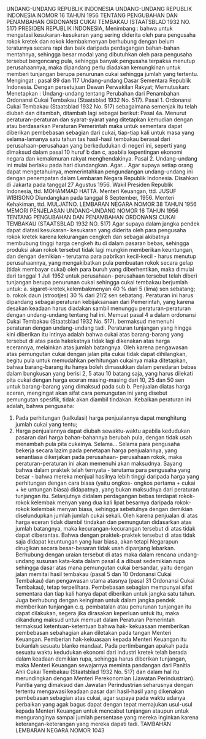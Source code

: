  UNDANG-UNDANG REPUBLIK INDONESIA UNDANG-UNDANG REPUBLIK INDONESIA NOMOR 16 TAHUN 1956 TENTANG PENGUBAHAN DAN PENAMBAHAN ORDONANSI CUKAI TEMBAKAU (STAATSBLAD 1932 NO. 517) PRESIDEN REPUBLIK INDONESIA,
Menimbang :
 bahwa untuk mengatasi kesukaran-kesukaran yang sering diderita oleh para pengusaha rokok kretek dan rokok klembakmenyan berhubung dengan belum teraturnya secara rapi dan baik daripada perdagangan bahan-bahan mentahnya, sehingga besar modal yang dibutuhkan oleh para pengusaha tersebut bergoncang pula, sehingga banyak pengusaha terpaksa menutup perusahaannya, maka dipandang perlu diadakan kemungkinan untuk memberi tunjangan berupa penurunan cukai sehingga jumlah yang tertentu.
Mengingat :
 pasal 89 dan 117 Undang-undang Dasar Sementara Republik Indonesia. Dengan persetujuan Dewan Perwakilan Rakyat; Memutuskan: Menetapkan : Undang-undang tentang Perubahan dari Penambahan Ordonansi Cukai Tembakau (Staatsblad 1932 No. 517). Pasal 1. Ordonansi Cukai Tembakau (Staatsblad 1932 No. 517) sebagaimana semenjak itu telah diubah dan ditambah, ditambah lagi sebagai berikut: Pasal 4a. Menurut peraturan-peraturan dan syarat-syarat yang ditetapkan kemudian dengan atau berdasarkan Peraturan Pemerintah maka untuk sementara dapat diberikan pembebasan sebagian dari cukai, tiap-tiap kali untuk masa yang selama-lamanya satu tahun tas hasil-hasil tembakau berasal dari perusahaan-perusahaan yang berkedudukan di negeri ini, seperti yang dimaksud dalam pasal 10 huruf b dan c, apabila kepentingan ekonomi negara dan kemakmuran rakyat menghendakinya. Pasal 2. Undang-undang ini mulai berlaku pada hari diundangkan. Agar… Agar supaya setiap orang dapat mengetahuinya, memerintahkan pengundangan undang-undang ini dengan penempatan dalam Lembaran Negara Republik Indonesia. Disahkan di Jakarta pada tanggal 27 Agustus 1956. Wakil Presiden Republik Indonesia, ttd. MOHAMMAD HATTA. Menteri Keuangan, ttd. JUSUF WIBISONO Diundangkan pada tanggal 8 September, 1956. Menteri Kehakiman, ttd. MULJATNO. LEMBARAN NEGARA NOMOR 38 TAHUN 1956 MEMORI PENJELASAN UNDANG-UNDANG NOMOR 16 TAHUN 1956 TENTANG PENGUBAHAN DAN PENAMBAHAN ORDONANSI CUKAI TEMBAKAU (STAATSBLAD 1932 NO. 517) Agar supaya dalam jangka pendek dapat diatasi kesukaran- kesukaran yang diderita oleh para pengusaha rokok kretek karena kekurangan cengkeh dan sebagai akibatnya membubung tinggi harga cengkeh itu di dalam pasaran bebas, sehingga produksi akan rokok tersebut tidak lagi mungkin memberikan keuntungan, dan dengan demikian - terutama para pabrikan kecil-kecil - harus menutup perusahaannya, yang mengakibatkan pula pembuatan rokok secara gelap (tidak membayar cukai) oleh para buruh yang diberhentikan, maka dimulai dari tanggal 1 Juli 1952 untuk perusahaan- perusahaan tersebut telah diberi tunjangan berupa penurunan cukai sehingga cukai tembakau berjumlah untuk:
a. sigaret-kretek,kelembakmenyan 40 % dari 5 (lima) sen sebatang;
b. rokok daun (strootjes) 30 % dari 21/2 sen sebatang. Peraturan ini harus dipandang sebagai peraturan kebijaksanaan dari Pemerintah, yang karena desakan keadaan harus diadakan sambil menunggu peraturan-peraturan dengan undang-undang tentang hal ini. Memuat pasal 4 a dalam ordonansi Cukai Tembakau (Staatsblad 1932 No. 517). bermaksud memenuhi peraturan dengan undang-undang tadi. Peraturan tunjangan yang hingga kini diberikan itu intinya adalah bahwa cukai atas barang-barang yang tersebut di atas pada hakekatnya tidak lagi dikenakan atas harga ecerannya, melainkan atas jumlah batangnya. Oleh karena pengawasan atas pemungutan cukai dengan jalan pita cukai tidak dapat dihilangkan, begitu pula untuk memudahkan perhitungan cukainya maka ditetapkan, bahwa barang-barang itu hanya boleh dimasukkan dalam peredaran bebas dalam bungkusan yang berisi 2, 5 atau 10 batang saja, yang harus dilekati pita cukai dengan harga eceran masing-masing dari 10, 25 dan 50 sen untuk barang-barang yang dimaksud pada sub b. Penjualan diatas harga eceran, mengingat akan sifat cara pemungutan ini yang disebut pemungutan spesifik, tidak akan diambil tindakan. Kebaikan peraturan ini adalah, bahwa pengusaha:
1. Pada perhitungan (kalkulasi) harga penjualannya dapat menghitung jumlah cukai yang tentu;
2. Harga penjualannya dapat diubah sewaktu-waktu apabila kedudukan pasaran dari harga bahan-bahannya berubah pula, dengan tidak usah menambah pula pita cukainya. Selama… Selama para pengusaha bekerja secara lazim pada penetapan harga penjualannya, yang senantiasa dikerjakan pada perusahaan- perusahaan rokok, maka peraturan-peraturan ini akan memenuhi akan maksudnya. Sayang bahwa dalam praktek telah ternyata - terutama para pengusaha yang besar - bahwa mereka menjual hasilnya lebih tinggi daripada harga yang perhitungan dengan cara biasa (yaitu ongkos- ongkos pertama + cukai + ke untungan biasa) didapatnya, yang bukan maksudnya dari peraturan tunjangan itu. Selanjutnya didalam perdagangan bebas terdapat rokok-rokok kelembak menyan yang dua kali lipat besarnya daripada rokok- rokok kelembak menyan biasa, sehingga sebetulnya dengan demikian diselundupkan jumlah jumlah cukai sekali. Oleh karena penjualan di atas harga eceran tidak diambil tindakan dan pemungutan didasarkan atas jumlah batangnya, maka kecurangan-kecurangan tersebut di atas tidak dapat diberantas. Bahwa dengan praktek-praktek tersebut di atas tidak saja didapat keuntungan yang luar biasa, akan tetapi Negarapun dirugikan secara besar-besaran tidak usah dipanjang lebarkan. Berhubung dengan uraian tersebut di atas maka dalam rencana undang-undang susunan kata-kata dalam pasal 4 a dibuat sedemikian rupa sehingga dasar atas mana pemungutan cukai bersandar, yaitu dengan jalan memitai hasil tembakau (pasal 5 dan 10 Ordonansi Cukai Tembakau) dan pengawasan utama atasnya (pasal 31 Ordonansi Cukai Tembakau), tetap terpelihara. Pembebasan sebagian mempunyai sifat sementara dan tiap kali hanya dapat diberikan untuk jangka satu tahun. Juga berhubung dengan keinginan untuk dalam jangka pendek memberikan tunjangan c.q. pembatalan atau penurunan tunjangan itu dapat dilakukan, segera jika dirasakan keperluan untuk itu, maka dikandung maksud untuk memuat dalam Peraturan Pemerintah termaksud ketentuan-ketentuan bahwa hak- kekuasaan memberikan pembebasan sebahagian akan diletakan pada tangan Menteri Keuangan. Pemberian hak-kekuasaan kepada Menteri Keuangan itu bukanlah sesuatu blanko mandaat. Pada pertimbangan apakah pada sesuatu waktu kedudukan ekonomi dari industri kretek telah berada dalam keadaan demikian rupa, sehingga harus diberikan tunjangan, maka Menteri Keuangan sewajarnya meminta pandangan dari Panitia Ahli Cukai Tembakau (Staatsblad 1932 No. 517) dan dalam hal itu merundingkan dengan Menteri Perekonomian (Jawatan Perindustrian). Panitia yang dimaksud dan Jawatan Perindustrian seharusnya dengan tertentu mengawasi keadaan pasar dari hasil-hasil yang dikenakan pembebasan sebagian atas cukai, agar supaya pada waktu adanya perbaikan yang agak bagus dapat dengan tepat memajukan usul-usul kepada Menteri Keuangan untuk mencabut tunjangan ataupun untuk menguranginya sampai jumlah persentase yang mereka inginkan karena keterangan-keterangan yang mereka dapati tadi. TAMBAHAN LEMBARAN NEGARA NOMOR 1043